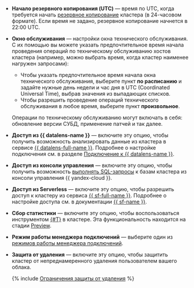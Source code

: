 - **Начало резервного копирования (UTC)** — время по UTC, когда требуется начать [резервное копирование](../../managed-postgresql/operations/cluster-backups.md) кластера (в 24-часовом формате). Если время не задано, резервное копирование начнется в 22:00 UTC.

- **Окно обслуживания** — настройки окна технического обслуживания. С их помощью вы можете указать предпочтительное время начала проведения операций по техническому обслуживанию хостов кластера (например, можно выбрать время, когда кластер наименее нагружен запросами):
  - Чтобы указать предпочтительное время начала окна технического обслуживания, выберите пункт **по расписанию** и задайте нужные день недели и час дня в UTC (Coordinated Universal Time), выбрав значения из выпадающих списков.
  - Чтобы разрешить проведение операций технического обслуживания в любое время, выберите пункт **произвольное**.  

  Операции по техническому обслуживанию могут включать в себя: обновление версии СУБД, применение патчей и так далее.

- **Доступ из {{ datalens-name }}** — включите эту опцию, чтобы получить возможность анализировать данные из кластера в сервисе [{{ datalens-full-name }}](../../datalens/concepts/index.md). Подробнее о настройке подключения см. в разделе [Подключение к {{ datalens-name }}](../../managed-postgresql/operations/datalens-connect.md).

- **Доступ из консоли управления** — включите эту опцию, чтобы получить возможность [выполнять SQL-запросы](../../managed-postgresql/operations/web-sql-query.md) к базам кластера из консоли управления {{ yandex-cloud }}.

- **Доступ из Serverless** — включите эту опцию, чтобы разрешить доступ к кластеру из сервиса [{{ sf-full-name }}](../../functions/concepts/index.md). Подробнее о настройке доступа см. в документации [{{ sf-name }}](../../functions/operations/database-connection.md).

- **Сбор статистики** — включите эту опцию, чтобы воспользоваться инструментом [{#T}](../../managed-postgresql/operations/performance-diagnostics.md) в кластере. Эта функциональность находится на стадии [Preview](../../overview/concepts/launch-stages.md).

- **Режим работы менеджера подключений** — выберите один из [режимов работы менеджера подключений](../../managed-postgresql/concepts/pooling.md).

- **Защита от удаления** — включите эту опцию, чтобы защитить кластер от непреднамеренного удаления пользователем вашего облака.

    {% include [Ограничения защиты от удаления](../../_includes/mdb/deletion-protection-limits-db.md) %}
